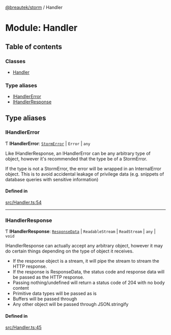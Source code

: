 [@breautek/storm](../README.md) / Handler

# Module: Handler

## Table of contents

### Classes

- [Handler](../classes/Handler.Handler-1.md)

### Type aliases

- [IHandlerError](Handler.md#ihandlererror)
- [IHandlerResponse](Handler.md#ihandlerresponse)

## Type aliases

### IHandlerError

Ƭ **IHandlerError**: [`StormError`](../classes/StormError.StormError-1.md) \| `Error` \| `any`

Like IHandlerResponse, an IHandlerError can be any arbitrary type of object,
however it's recommended that the type be of a StormError.

If the type is not a StormError, the error will be wrapped in an InternalError object.
This is to avoid accidental leakage of privilege data (e.g. snippets of database queries with sensitive information)

#### Defined in

[src/Handler.ts:54](https://github.com/breautek/storm/blob/8c3a317/src/Handler.ts#L54)

___

### IHandlerResponse

Ƭ **IHandlerResponse**: [`ResponseData`](../classes/ResponseData.ResponseData-1.md) \| `ReadableStream` \| `ReadStream` \| `any` \| `void`

IHandlerResponse can actually accept any arbitrary object, however it may do
certain things depending on the type of object it receives.

- If the response object is a stream, it will pipe the stream to stream the HTTP response.
- If the response is ResponseData, the status code and response data will be passed as the HTTP response.
- Passing nothing/undefined will return a status code of 204 with no body content
- Primitive data types will be passed as is
- Buffers will be passed through
- Any other object will be passed through JSON.stringify

#### Defined in

[src/Handler.ts:45](https://github.com/breautek/storm/blob/8c3a317/src/Handler.ts#L45)
